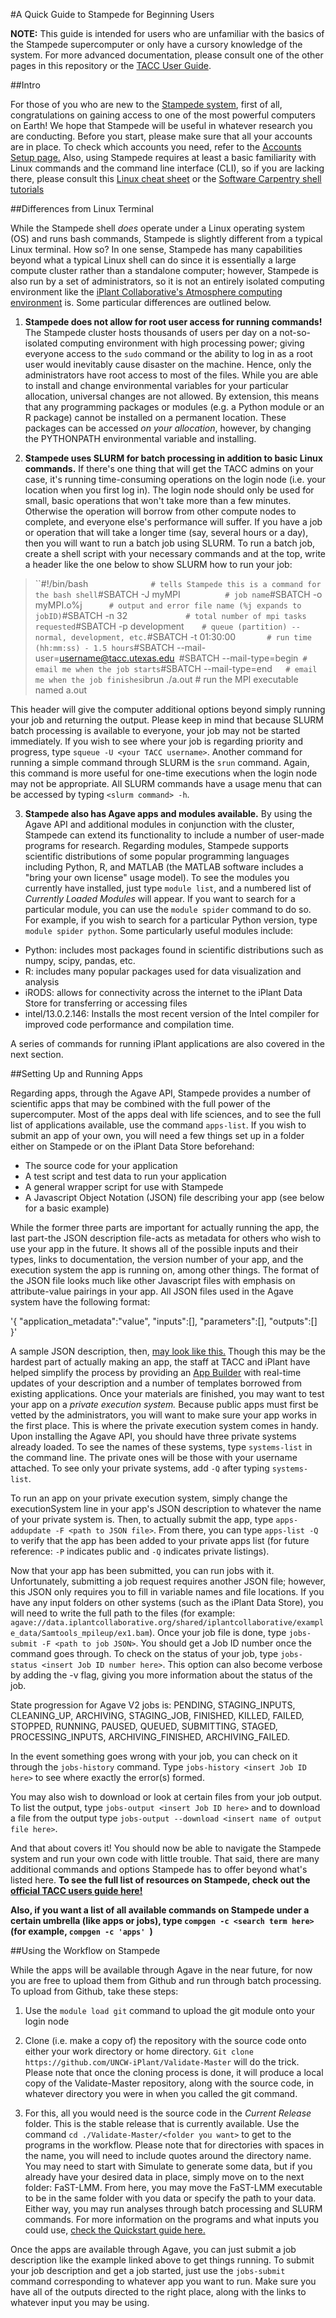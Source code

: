 #A Quick Guide to Stampede for Beginning Users

**NOTE:** This guide is intended for users who are unfamiliar with the basics 
of the Stampede supercomputer or only have a cursory knowledge of the system. 
For more advanced documentation, please consult one
of the other pages in this repository or the [TACC User Guide](https://portal.tacc.utexas.edu/user-guides/stampede).

##Intro

For those of you who are new to the [Stampede system](https://portal.tacc.utexas.edu/user-guides/stampede), first of all, congratulations on gaining access to one of the most powerful computers on Earth! 
We hope that Stampede will be useful in whatever research you are conducting. Before you start, please make sure that all your accounts are in place.
To check which accounts you need, refer to the [Accounts Setup page.](https://github.com/UNCW-iPlant/Quickstart-guide/blob/master/docs/Account-setup.md) 
Also, using Stampede requires at least a basic familiarity with Linux commands and the command line interface (CLI), so if you are lacking there, please consult this
[Linux cheat sheet](http://linoxide.com/images/linux-cheat-sheet-612x792.png) or the [Software Carpentry shell tutorials](http://swcarpentry.github.io/shell-novice/)

##Differences from Linux Terminal

While the Stampede shell *does* operate under a Linux operating system (OS) and runs bash commands, Stampede is slightly different from a typical Linux terminal.
How so? In one sense, Stampede has many capabilities beyond what a typical Linux shell can do since it is essentially a large compute cluster rather than a standalone computer; 
however, Stampede is also run by a set of administrators, so it is not an entirely isolated computing environment like the [iPlant Collaborative's Atmosphere computing environment]() is.
Some particular differences are outlined below.

1) **Stampede does not allow for root user access for running commands!** The Stampede cluster hosts thousands of users per day on a not-so-isolated computing environment with high processing power; 
giving everyone access to the `sudo` command or the ability to log in as a root user would inevitably cause disaster on the machine. Hence, only the administrators have root access to most of the files.
While you are able to install and change environmental variables for your particular allocation, universal changes are not allowed. By extension, this means that any programming packages or modules 
(e.g. a Python module or an R package) cannot be installed on a permanent location. These packages can be accessed _on your allocation_, however, by changing the PYTHONPATH environmental variable and installing.

2) **Stampede uses SLURM for batch processing in addition to basic Linux commands.** If there's one thing that will get the TACC admins on your case, it's running time-consuming operations on the login node 
(i.e. your location when you first log in). The login node should only be used for small, basic operations that won't take more than a few minutes. Otherwise the operation will borrow from other compute nodes
to complete, and everyone else's performance will suffer. If you have a job or operation that will take a longer time (say, several hours or a day), then you will want to run a batch job using SLURM. 
To run a batch job, create a shell script with your necessary commands and at the top, write a header like the one below to show SLURM how to run your job:

>``#!/bin/bash`				  # tells Stampede this is a command for the bash shell
>`#SBATCH -J myMPI`           # job name
>`#SBATCH -o myMPI.o%j`       # output and error file name (%j expands to jobID)
>`#SBATCH -n 32`              # total number of mpi tasks requested
>`#SBATCH -p development`     # queue (partition) -- normal, development, etc.
>`#SBATCH -t 01:30:00`        # run time (hh:mm:ss) - 1.5 hours
>`#SBATCH --mail-user=username@tacc.utexas.edu`
>`#SBATCH --mail-type=begin`  # email me when the job starts
>`#SBATCH --mail-type=end`    # email me when the job finishes
>`ibrun ./a.out              # run the MPI executable named a.out

This header will give the computer additional options beyond simply running your job and returning the output. Please keep in mind that because SLURM batch processing is available to everyone, your job may not be started immediately.
If you wish to see where your job is regarding priority and progress, type `squeue -U <your TACC username>`. Another command for running a simple command through SLURM is the `srun` command. Again, this command is more useful for one-time executions
when the login node may not be appropriate. All SLURM commands have a usage menu that can be accessed by typing `<slurm command> -h`.

3) **Stampede also has Agave apps and modules available.** By using the Agave API and additional modules in conjunction with the cluster, Stampede can extend its functionality to include a number of user-made programs for research.
Regarding modules, Stampede supports scientific distributions of some popular programming languages including Python, R, and MATLAB (the MATLAB software includes a "bring your own license" usage model).
To see the modules you currently have installed, just type `module list`, and a numbered list of *Currently Loaded Modules* will appear. If you want to search for a particular module, you can use
the `module spider` command to do so. For example, if you wish to search for a particular Python version, type `module spider python`. Some particularly useful modules include:

* Python: includes most packages found in scientific distributions such as numpy, scipy, pandas, etc.
* R: includes many popular packages used for data visualization and analysis
* iRODS: allows for connectivity across the internet to the iPlant Data Store for transferring or accessing files
* intel/13.0.2.146: Installs the most recent version of the Intel compiler for improved code performance and compilation time.

A series of commands for running iPlant applications are also covered in the next section. 

##Setting Up and Running Apps

Regarding apps, through the Agave API, Stampede provides a number of scientific apps that may be combined with the full power of the supercomputer. Most of the apps deal with life sciences, and to see the full list of applications available, use
the command `apps-list`. If you wish to submit an app of your own, you will need a few things set up in a folder either on Stampede or on the iPlant Data Store beforehand:

* The source code for your application
* A test script and test data to run your application
* A general wrapper script for use with Stampede
* A Javascript Object Notation (JSON) file describing your app (see below for a basic example)

While the former three parts are important for actually running the app, the last part-the JSON description file-acts as metadata for others who wish to use your app in the future. 
It shows all of the possible inputs and their types, links to documentation, the version number of your app, and the execution system the app is running on, among other things. 
The format of the JSON file looks much like other Javascript files with emphasis on attribute-value pairings in your app. All JSON files used in the Agave system have the following format:

'{   "application_metadata":"value",
    "inputs":[],
    "parameters":[],
    "outputs":[]
}'

A sample JSON description, then, [may look like this.](https://github.com/iPlantCollaborativeOpenSource/iplant-agave-sdk/blob/master/examples/samtools-0.1.19/stampede/samtools-sort.json)
Though this may be the hardest part of actually making an app, the staff at TACC and iPlant have helped simplify the process by providing an [App Builder](http://agaveapi.co/app-builder/) with real-time updates of your description and a number of templates borrowed from existing applications.
Once your materials are finished, you may want to test your app on a *private execution system.* Because public apps must first be vetted by the administrators, you will want to make sure your app works in the first place. This is where the private execution system comes in handy.
Upon installing the Agave API, you should have three private systems already loaded. To see the names of these systems, type `systems-list` in the command line. The private ones will be those with your username attached. To see only your private systems, add `-Q` after typing `systems-list`.

To run an app on your private execution system, simply change the executionSystem line in your app's JSON description to whatever the name of your private system is. Then, to actually submit the app, type `apps-addupdate -F <path to JSON file>`.
From there, you can type `apps-list -Q` to verify that the app has been added to your private apps list (for future reference: `-P` indicates public and `-Q` indicates private listings).

Now that your app has been submitted, you can run jobs with it. Unfortunately, submitting a job request requires another JSON file; however, this JSON only requires you to fill in variable names and file locations. If you have any input folders on other systems (such as the iPlant Data Store),
you will need to write the full path to the files (for example: `agave://data.iplantcollaborative.org/shared/iplantcollaborative/example_data/Samtools_mpileup/ex1.bam`). Once your job file is done, type `jobs-submit -F <path to job JSON>`. You should get a Job ID number once the command goes through.
To check on the status of your job, type `jobs-status <insert Job ID number here>`. This option can also become verbose by adding the -v flag, giving you more information about the status of the job. 

State progression for Agave V2 jobs is: PENDING, STAGING_INPUTS, CLEANING_UP, ARCHIVING, STAGING_JOB, FINISHED, KILLED, FAILED, STOPPED, RUNNING, PAUSED, QUEUED, SUBMITTING, STAGED, PROCESSING_INPUTS, ARCHIVING_FINISHED, ARCHIVING_FAILED.

In the event something goes wrong with your job, you can check on it through the `jobs-history` command. Type `jobs-history <insert Job ID here>` to see where exactly the error(s) formed.

You may also wish to download or look at certain files from your job output. To list the output, type `jobs-output <insert Job ID here>` and to download a file from the output type `jobs-output --download <insert name of output file here>`.

And that about covers it! You should now be able to navigate the Stampede system and run your own code with little trouble. That said, there are many additional commands and options Stampede has to offer beyond what's listed here.
**To see the full list of resources on Stampede, check out the [official TACC users guide here!](https://portal.tacc.utexas.edu/user-guides/stampede)**

**Also, if you want a list of all available commands on Stampede under a certain umbrella (like apps or jobs), type `compgen -c <search term here>` (for example, `compgen -c 'apps' `)** 

##Using the Workflow on Stampede

While the apps will be available through Agave in the near future, for now you are free to upload them from Github and run through batch processing. To upload from Github, take these steps:

1) Use the `module load git` command to upload the git module onto your login node

2) Clone (i.e. make a copy of) the repository with the source code onto either your work directory or home directory. 
`Git clone https://github.com/UNCW-iPlant/Validate-Master` will do the trick. 
Please note that once the cloning process is done, it will produce a local copy of the Validate-Master repository, along with the source code, in whatever directory you were in when you called the git command.

3) For this, all you would need is the source code in the *Current Release* folder. This is the stable release that is currently available.
Use the command `cd ./Validate-Master/<folder you want>` to get to the programs in the workflow. Please note that for directories with spaces in the name, you will need to include quotes around the directory name. You may need to start with Simulate to generate some data, but if you already have your desired data in place,
simply move on to the next folder: FaST-LMM. From here, you may move the FaST-LMM executable to be in the same folder with you data or specify the path to your data. 
Either way, you may run analyses through batch processing and SLURM commands. For more information on the programs and what inputs you could use, [check the Quickstart guide here.](https://github.com/UNCW-iPlant/Quickstart-guide)

Once the apps are available through Agave, you can just submit a job description like the example linked above to get things running. To submit your job description and get a job started, just
use the `jobs-submit` command corresponding to whatever app you want to run. Make sure you have all of the outputs directed to the right place, along with the links to whatever input you may be using.
